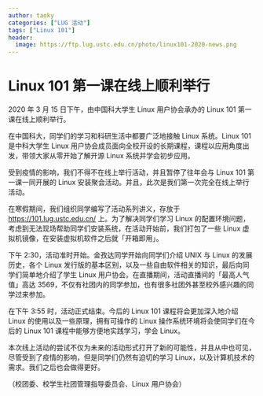 ```yaml
---
author: taoky
categories: ["LUG 活动"]
tags: ["Linux 101"]
header:
  image: https://ftp.lug.ustc.edu.cn/photo/linux101-2020-news.png
---
```


# Linux 101 第一课在线上顺利举行

2020 年 3 月 15 日下午，由中国科大学生 Linux 用户协会承办的 Linux 101 第一课在线上顺利举行。

在中国科大，同学们的学习和科研生活中都要广泛地接触 Linux 系统。Linux 101 是中科大学生 Linux 用户协会成员面向全校开设的长期课程，课程以应用角度出发，带领大家从零开始了解开源 Linux 系统并学会初步应用。

受到疫情的影响，我们不得不在线上举行活动，并且暂停了往年会与 Linux 101 第一课一同开展的 Linux 安装聚会活动。并且，此次是我们第一次完全在线上举行活动。

在寒假期间，我们组织同学编写了活动系列讲义，存放于 <https://101.lug.ustc.edu.cn/> 上。为了解决同学们学习 Linux 的配置环境问题，考虑到无法现场帮助同学们安装系统，在活动开始前，我们打包了一些 Linux 虚拟机镜像，在安装虚拟机软件之后就「开箱即用」。

下午 2:30，活动准时开始。金孜达同学开始向同学们介绍 UNIX 与 Linux 的发展历史，各个 Linux 发行版的基本区别，以及一些自由软件相关的知识，最后向同学们简单地介绍了学生 Linux 用户协会。在直播期间，活动直播间的「最高人气值」高达 3569，不仅有社团内的同学参加，也有很多社团外甚至校外感兴趣的同学过来参加。

在下午 3:55 时，活动正式结束。今后的 Linux 101 课程将会更加深入地介绍 Linux 的使用以及一些原理，拥有可操作的 Linux 操作系统环境将会使同学们在今后的 Linux 101 课程中能够方便地实践学习，学会 Linux。

本次线上活动的尝试不仅为未来的活动形式打开了新的可能性，并且从中也可见，尽管受到了疫情的影响，但是同学们仍然有迫切的学习 Linux，以及计算机技术的需求。我们之后也会做得更好。

（校团委、校学生社团管理指导委员会、Linux 用户协会）